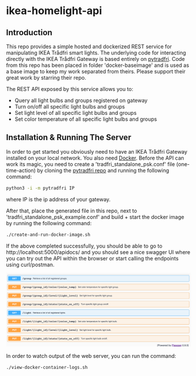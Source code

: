 # ikea-homelight-api

## Introduction
This repo provides a simple hosted and dockerized REST service for manipulating IKEA Trådfri smart lights. The underlying code for interacting directly with the IKEA Trådfri Gateway is based entirely on [pytradfri](https://github.com/home-assistant-libs/pytradfri). Code from this repo has been placed in folder 'docker-baseimage' and is used as a base image to keep my work separated from theirs. Please support their great work by starring their repo.

The REST API exposed by this service allows you to:

* Query all light bulbs and groups registered on gateway
* Turn on/off all specific light bulbs and groups
* Set light level of all specific light bulbs and groups
* Set color temperature of all specific light bulbs and groups

## Installation & Running The Server
In order to get started you obviously need to have an IKEA Trådfri Gateway installed on your local network. You also need [Docker](https://www.docker.com/products/docker-desktop).
Before the API can work its magic, you need to create a 'tradfri_standalone_psk.conf' file (one-time-action) by cloning the [pytradfri repo](https://github.com/home-assistant-libs/pytradfri) and running the following command:

```bash
python3 -i -m pytradfri IP
```

where IP is the ip address of your gateway.

After that, place the generated file in this repo, next to 'tradfri_standalone_psk_example.conf' and build + start the docker image by running the following command:

```bash
./create-and-run-docker-image.sh 
```

If the above completed successfully, you should be able to go to http://localhost:5000/apidocs/ and you should see a nice swagger UI where you can try out the API within the browser or start calling the endpoints using curl/postman. 

![API Swagger UI screenshot](swagger-ui-api-screenshot.png)

In order to watch output of the web server, you can run the command:

```bash
./view-docker-container-logs.sh
```
